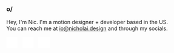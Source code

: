 ### <b>o/</b>

Hey, I'm Nic. I'm a motion designer + developer based in the US.<br>
You can reach me at [io@nicholai.design](mailto:io@nicholai.design) and through my socials.<br>

<a href="https://twitter.com/nicholaidesign"><img src="assets/Twitter.png" width=30></a> &nbsp; <a href="https://be.net/nicholaidesign"><img src="assets/Behance.png" width=30></a> &nbsp; <a href="https://youtube.com/enwash"><img src="assets/Youtube.png" width=30></a>

